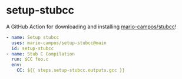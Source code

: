 # setup-stubcc

A GitHub Action for downloading and installing [mario-campos/stubcc](https://github.com/mario-campos/stubcc)!

```yaml
- name: Setup stubcc
  uses: mario-campos/setup-stubcc@main
  id: setup-stubcc
- name: Stub C Compilation
  run: $CC foo.c
  env:
    CC: ${{ steps.setup-stubcc.outputs.gcc }}
```
